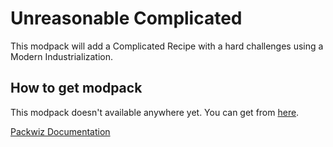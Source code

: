 # Unreasonable Complicated

This modpack will add a Complicated Recipe with a hard challenges using a Modern Industrialization.

## How to get modpack

This modpack doesn't available anywhere yet.
You can get from [here](https://github.com/pen787/UnreasonableComplicated/releases/tag/latest).

[Packwiz Documentation](https://packwiz.infra.link)
